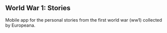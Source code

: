 World War 1: Stories
---

Mobile app for the personal stories from the first world war (ww1) collected by Europeana.
